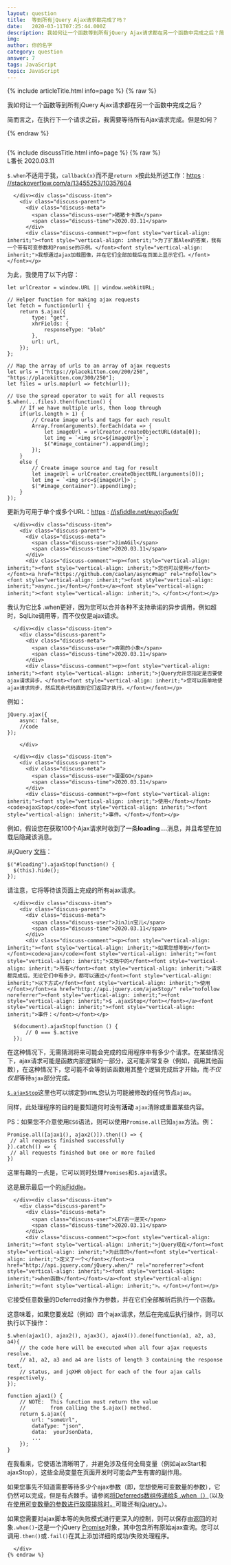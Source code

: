 ```yaml
---
layout: question
title:  等到所有jQuery Ajax请求都完成了吗？
date:   2020-03-11T07:25:44.000Z
description: 我如何让一个函数等到所有jQuery Ajax请求都在另一个函数中完成之后？简而言之，在执行下一个请求之前，我需要等待所有Ajax请求完成。但是如何？...
img: 
author: 你的名字
category: question
answer: 7
tags: JavaScript
topic: JavaScript
---
```

<div class="article-root">
  <div class="article">
    {% include articleTitle.html info=page %}
    {% raw %}
    <div class="article-content"><p><font style="vertical-align: inherit;"><font style="vertical-align: inherit;">我如何让一个函数等到所有jQuery Ajax请求都在另一个函数中完成之后？</font></font></p>

<p><font style="vertical-align: inherit;"><font style="vertical-align: inherit;">简而言之，在执行下一个请求之前，我需要等待所有Ajax请求完成。</font><font style="vertical-align: inherit;">但是如何？</font></font></p></div>
    {% endraw %}
  </div>
  <p style="height: 0;width:0;overflow: hidden;"> 第730篇《等到所有jQuery Ajax请求都完成了吗？》来自Winter(https://github.com/aiyld/aiyld.github.io)的站点</p>
  <div class="discuss-wrapper">
    {% include discussTitle.html info=page %}
    {% raw %}
    <div class="discuss-item">
        <div class="discuss-parent">
          <div class="discuss-meta">
            <span class="discuss-user">L番长</span>
            <span class="discuss-time">2020.03.11</span>
          </div>
          <div class="discuss-comment"><p><code>$.when</code><font style="vertical-align: inherit;"><font style="vertical-align: inherit;">不适用于我，</font></font><code>callback(x)</code><font style="vertical-align: inherit;"><font style="vertical-align: inherit;">而不是</font></font><code>return x</code><font style="vertical-align: inherit;"><font style="vertical-align: inherit;">按此处所述工作：</font><a href="https://stackoverflow.com/a/13455253/10357604"><font style="vertical-align: inherit;">https</font></a><font style="vertical-align: inherit;"> : </font></font><a href="https://stackoverflow.com/a/13455253/10357604"><font style="vertical-align: inherit;"><font style="vertical-align: inherit;">//stackoverflow.com/a/13455253/10357604</font></font></a> </p></div>
        </div>
        
      </div><div class="discuss-item">
        <div class="discuss-parent">
          <div class="discuss-meta">
            <span class="discuss-user">猪猪卡卡西</span>
            <span class="discuss-time">2020.03.11</span>
          </div>
          <div class="discuss-comment"><p><font style="vertical-align: inherit;"><font style="vertical-align: inherit;">为了扩展Alex的答案，我有一个带有可变参数和Promise的示例。</font><font style="vertical-align: inherit;">我想通过ajax加载图像，并在它们全部加载后在页面上显示它们。</font></font></p>

<p><font style="vertical-align: inherit;"><font style="vertical-align: inherit;">为此，我使用了以下内容：</font></font></p>

<pre><code>let urlCreator = window.URL || window.webkitURL;<font></font>
<font></font>
// Helper function for making ajax requests<font></font>
let fetch = function(url) {<font></font>
    return $.ajax({<font></font>
        type: "get",<font></font>
        xhrFields: {<font></font>
            responseType: "blob"<font></font>
        },<font></font>
        url: url,<font></font>
    });<font></font>
};<font></font>
<font></font>
// Map the array of urls to an array of ajax requests<font></font>
let urls = ["https://placekitten.com/200/250", "https://placekitten.com/300/250"];<font></font>
let files = urls.map(url =&gt; fetch(url));<font></font>
<font></font>
// Use the spread operator to wait for all requests<font></font>
$.when(...files).then(function() {<font></font>
    // If we have multiple urls, then loop through<font></font>
    if(urls.length &gt; 1) {<font></font>
        // Create image urls and tags for each result<font></font>
        Array.from(arguments).forEach(data =&gt; {<font></font>
            let imageUrl = urlCreator.createObjectURL(data[0]);<font></font>
            let img = `&lt;img src=${imageUrl}&gt;`;<font></font>
            $("#image_container").append(img);<font></font>
        });<font></font>
    }<font></font>
    else {<font></font>
        // Create image source and tag for result<font></font>
        let imageUrl = urlCreator.createObjectURL(arguments[0]);<font></font>
        let img = `&lt;img src=${imageUrl}&gt;`;<font></font>
        $("#image_container").append(img);<font></font>
    }<font></font>
});<font></font>
</code></pre>

<p><font style="vertical-align: inherit;"><font style="vertical-align: inherit;">更新为可用于单个或多个URL：</font><a href="https://jsfiddle.net/euypj5w9/" rel="nofollow noreferrer"><font style="vertical-align: inherit;">https</font></a><font style="vertical-align: inherit;"> : </font></font><a href="https://jsfiddle.net/euypj5w9/" rel="nofollow noreferrer"><font style="vertical-align: inherit;"><font style="vertical-align: inherit;">//jsfiddle.net/euypj5w9/</font></font></a></p></div>
        </div>
        
      </div><div class="discuss-item">
        <div class="discuss-parent">
          <div class="discuss-meta">
            <span class="discuss-user">JimAGil</span>
            <span class="discuss-time">2020.03.11</span>
          </div>
          <div class="discuss-comment"><p><font style="vertical-align: inherit;"><font style="vertical-align: inherit;">您也可以使用</font></font><a href="https://github.com/caolan/async#map" rel="nofollow"><font style="vertical-align: inherit;"><font style="vertical-align: inherit;">async.js</font></font></a><font style="vertical-align: inherit;"><font style="vertical-align: inherit;">。</font></font></p>

<p><font style="vertical-align: inherit;"><font style="vertical-align: inherit;">我认为它比$ .when更好，因为您可以合并各种不支持承诺的异步调用，例如超时，SqlLite调用等，而不仅仅是ajax请求。</font></font></p></div>
        </div>
        
      </div><div class="discuss-item">
        <div class="discuss-parent">
          <div class="discuss-meta">
            <span class="discuss-user">奔跑的小象</span>
            <span class="discuss-time">2020.03.11</span>
          </div>
          <div class="discuss-comment"><p><font style="vertical-align: inherit;"><font style="vertical-align: inherit;">jQuery允许您指定是否要使ajax请求异步。</font><font style="vertical-align: inherit;">您可以简单地使ajax请求同步，然后其余代码直到它们返回才执行。</font></font></p>

<p><font style="vertical-align: inherit;"><font style="vertical-align: inherit;">例如：</font></font></p>

<pre><code>jQuery.ajax({ <font></font>
    async: false,<font></font>
    //code<font></font>
});<font></font>
</code></pre></div>
        </div>
        
      </div><div class="discuss-item">
        <div class="discuss-parent">
          <div class="discuss-meta">
            <span class="discuss-user">蛋蛋GO</span>
            <span class="discuss-time">2020.03.11</span>
          </div>
          <div class="discuss-comment"><p><font style="vertical-align: inherit;"><font style="vertical-align: inherit;">使用</font></font><code>ajaxStop</code><font style="vertical-align: inherit;"><font style="vertical-align: inherit;">事件。</font></font></p>

<p><font style="vertical-align: inherit;"><font style="vertical-align: inherit;">例如，假设您</font><font style="vertical-align: inherit;">在获取100个Ajax请求时收到</font><font style="vertical-align: inherit;">了一条</font></font><strong><font style="vertical-align: inherit;"><font style="vertical-align: inherit;">loading ...</font></font></strong><font style="vertical-align: inherit;"><font style="vertical-align: inherit;">消息，并且希望在加载后隐藏该消息。</font></font></p>

<p><font style="vertical-align: inherit;"><font style="vertical-align: inherit;">从jQuery </font></font><a href="http://api.jquery.com/ajaxStop/" rel="noreferrer"><font style="vertical-align: inherit;"><font style="vertical-align: inherit;">文档</font></font></a><font style="vertical-align: inherit;"><font style="vertical-align: inherit;">：</font></font></p>

<pre><code>$("#loading").ajaxStop(function() {<font></font>
  $(this).hide();<font></font>
});<font></font>
</code></pre>

<p><font style="vertical-align: inherit;"><font style="vertical-align: inherit;">请注意，它将等待该页面上完成的所有ajax请求。</font></font></p></div>
        </div>
        
      </div><div class="discuss-item">
        <div class="discuss-parent">
          <div class="discuss-meta">
            <span class="discuss-user">JinJin宝儿</span>
            <span class="discuss-time">2020.03.11</span>
          </div>
          <div class="discuss-comment"><p><font style="vertical-align: inherit;"><font style="vertical-align: inherit;">如果您想等到</font></font><code>ajax</code><font style="vertical-align: inherit;"><font style="vertical-align: inherit;">文档中的</font><font style="vertical-align: inherit;">所有</font><font style="vertical-align: inherit;">请求都完成后，无论它们中有多少，都可以通过</font><font style="vertical-align: inherit;">以下方式</font><font style="vertical-align: inherit;">使用</font></font><a href="http://api.jquery.com/ajaxStop/" rel="nofollow noreferrer"><font style="vertical-align: inherit;"><font style="vertical-align: inherit;">$ .ajaxStop</font></font></a><font style="vertical-align: inherit;"><font style="vertical-align: inherit;">事件：</font></font></p>

<pre><code>  $(document).ajaxStop(function () {<font></font>
      // 0 === $.active<font></font>
  });<font></font>
</code></pre>

<p><font style="vertical-align: inherit;"><font style="vertical-align: inherit;">在这种情况下，无需猜测将来可能会完成的应用程序中有多少个请求。</font><font style="vertical-align: inherit;">在某些情况下，ajax请求可能是函数内部逻辑的一部分，这可能非常复杂（例如，调用其他函数），在这种情况下，您可能不会等到该函数用其整个逻辑完成后才开始，而</font></font><em><font style="vertical-align: inherit;"><font style="vertical-align: inherit;">不仅仅是</font></font></em><font style="vertical-align: inherit;"><font style="vertical-align: inherit;">等待</font></font><code>ajax</code><font style="vertical-align: inherit;"><font style="vertical-align: inherit;">部分完成。</font></font></p>

<p><a href="http://api.jquery.com/ajaxStop/" rel="nofollow noreferrer"><code>$.ajaxStop</code></a><font style="vertical-align: inherit;"><font style="vertical-align: inherit;">这里也可以绑定到</font></font><code>HTML</code><font style="vertical-align: inherit;"><font style="vertical-align: inherit;">您认为可能被修改的</font><font style="vertical-align: inherit;">任何</font><font style="vertical-align: inherit;">节点</font></font><code>ajax</code><font style="vertical-align: inherit;"><font style="vertical-align: inherit;">。</font></font></p>

<p><font style="vertical-align: inherit;"><font style="vertical-align: inherit;">同样，此处理程序的目的是要知道何时没有</font></font><strong><font style="vertical-align: inherit;"><font style="vertical-align: inherit;">活动</font></font></strong> <code>ajax</code><font style="vertical-align: inherit;"><font style="vertical-align: inherit;">清除或重置某些内容。</font></font></p>

<p><font style="vertical-align: inherit;"><font style="vertical-align: inherit;">PS：如果您不介意使用</font></font><code>ES6</code><font style="vertical-align: inherit;"><font style="vertical-align: inherit;">语法，则可以使用</font></font><code>Promise.all</code><font style="vertical-align: inherit;"><font style="vertical-align: inherit;">已知</font></font><code>ajax</code><font style="vertical-align: inherit;"><font style="vertical-align: inherit;">方法。</font><font style="vertical-align: inherit;">例：</font></font></p>

<pre><code>Promise.all([ajax1(), ajax2()]).then(() =&gt; {<font></font>
 // all requests finished successfully<font></font>
}).catch(() =&gt; {<font></font>
 // all requests finished but one or more failed<font></font>
})<font></font>
</code></pre>

<p><font style="vertical-align: inherit;"><font style="vertical-align: inherit;">这里有趣的一点是，它可以同时处理</font></font><code>Promises</code><font style="vertical-align: inherit;"><font style="vertical-align: inherit;">和</font></font><code>$.ajax</code><font style="vertical-align: inherit;"><font style="vertical-align: inherit;">请求。</font></font></p>

<p><font style="vertical-align: inherit;"><font style="vertical-align: inherit;">这是</font><font style="vertical-align: inherit;">展示最后一个</font><font style="vertical-align: inherit;">的</font></font><a href="http://jsfiddle.net/o3vmudhx/4/" rel="nofollow noreferrer"><font style="vertical-align: inherit;"><font style="vertical-align: inherit;">jsFiddle</font></font></a><font style="vertical-align: inherit;"><font style="vertical-align: inherit;">。</font></font></p></div>
        </div>
        
      </div><div class="discuss-item">
        <div class="discuss-parent">
          <div class="discuss-meta">
            <span class="discuss-user">LEY古一逆天</span>
            <span class="discuss-time">2020.03.11</span>
          </div>
          <div class="discuss-comment"><p><font style="vertical-align: inherit;"><font style="vertical-align: inherit;">jQuery现在</font><font style="vertical-align: inherit;">为此目的</font><font style="vertical-align: inherit;">定义了一个</font></font><a href="http://api.jquery.com/jQuery.when/" rel="noreferrer"><font style="vertical-align: inherit;"><font style="vertical-align: inherit;">when函数</font></font></a><font style="vertical-align: inherit;"><font style="vertical-align: inherit;">。</font></font></p>

<p><font style="vertical-align: inherit;"><font style="vertical-align: inherit;">它接受任意数量的Deferred对象作为参数，并在它们全部解析后执行一个函数。</font></font></p>

<p><font style="vertical-align: inherit;"><font style="vertical-align: inherit;">这意味着，如果您要发起（例如）四个ajax请求，然后在完成后执行操作，则可以执行以下操作：</font></font></p>

<pre><code>$.when(ajax1(), ajax2(), ajax3(), ajax4()).done(function(a1, a2, a3, a4){<font></font>
    // the code here will be executed when all four ajax requests resolve.<font></font>
    // a1, a2, a3 and a4 are lists of length 3 containing the response text,<font></font>
    // status, and jqXHR object for each of the four ajax calls respectively.<font></font>
});<font></font>
<font></font>
function ajax1() {<font></font>
    // NOTE:  This function must return the value <font></font>
    //        from calling the $.ajax() method.<font></font>
    return $.ajax({<font></font>
        url: "someUrl",<font></font>
        dataType: "json",<font></font>
        data:  yourJsonData,            <font></font>
        ...<font></font>
    });<font></font>
}<font></font>
</code></pre>

<p><font style="vertical-align: inherit;"><font style="vertical-align: inherit;">在我看来，它使语法清晰明了，并避免涉及任何全局变量（例如ajaxStart和ajaxStop），这些全局变量在页面开发时可能会产生有害的副作用。</font></font></p>

<p><font style="vertical-align: inherit;"><font style="vertical-align: inherit;">如果您事先不知道需要等待多少个ajax参数（即，您想使用可变数量的参数），它仍然可以完成，但是有点棘手。</font><font style="vertical-align: inherit;">请参阅</font></font><a href="https://stackoverflow.com/q/5627284/1048572"><font style="vertical-align: inherit;"><font style="vertical-align: inherit;">将Deferreds数组传递给$ .when（）</font></font></a><font style="vertical-align: inherit;"><font style="vertical-align: inherit;">（以及在</font></font><a href="https://stackoverflow.com/questions/9865586/jquery-when-troubleshooting-with-variable-number-of-arguments"><font style="vertical-align: inherit;"><font style="vertical-align: inherit;">使用可变数量的参数进行故障排除时，</font></font></a><font style="vertical-align: inherit;"><font style="vertical-align: inherit;">可能还有</font><a href="https://stackoverflow.com/questions/9865586/jquery-when-troubleshooting-with-variable-number-of-arguments"><font style="vertical-align: inherit;">jQuery。</font></a><font style="vertical-align: inherit;">）。</font></font></p>

<p><font style="vertical-align: inherit;"><font style="vertical-align: inherit;">如果您需要对ajax脚本等的失败模式进行更深入的控制，则可以保存由返回的对象</font></font><code>.when()</code><font style="vertical-align: inherit;"><font style="vertical-align: inherit;">-这是一个jQuery </font></font><a href="http://api.jquery.com/Types/#Promise" rel="noreferrer"><font style="vertical-align: inherit;"><font style="vertical-align: inherit;">Promise</font></font></a><font style="vertical-align: inherit;"><font style="vertical-align: inherit;">对象，其中包含所有原始ajax查询。</font><font style="vertical-align: inherit;">您可以调用</font></font><code>.then()</code><font style="vertical-align: inherit;"><font style="vertical-align: inherit;">或</font></font><code>.fail()</code><font style="vertical-align: inherit;"><font style="vertical-align: inherit;">在其上添加详细的成功/失败处理程序。</font></font></p></div>
        </div>
        
      </div>
    {% endraw %}
  </div>
<div>
